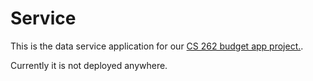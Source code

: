 # Service
This is the data service application for our [CS 262 budget app project.](https://github.com/calvin-cs262-Fall2024-TheATeam/Project).

Currently it is not deployed anywhere.

